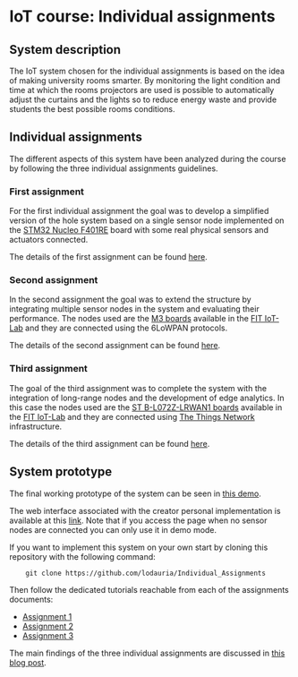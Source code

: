 # IoT course: Individual assignments

## System description

The IoT system chosen for the individual assignments is based on the idea of making university rooms smarter. By monitoring the light condition and time at which the rooms projectors are used is possible to automatically adjust the curtains and the lights so to reduce energy waste and provide students the best possible rooms conditions.

## Individual assignments

The different aspects of this system have been analyzed during the course by following the three individual assignments guidelines.

### First assignment

For the first individual assignment the goal was to develop a simplified version of the hole system based on a single sensor node implemented on the [STM32 Nucleo F401RE](https://www.st.com/en/evaluation-tools/nucleo-f401re.html) board with some real physical sensors and actuators connected.

The details of the first assignment can be found [here](first_assignment.md).

### Second assignment

In the second assignment the goal was to extend the structure by integrating multiple sensor nodes in the system and evaluating their performance. The nodes used are the [M3 boards](https://www.iot-lab.info/docs/boards/iot-lab-m3/) available in the [FIT IoT-Lab](https://www.iot-lab.info/) and they are connected using the 6LoWPAN protocols.

The details of the second assignment can be found [here](second_assignment.md).

### Third assignment

The goal of the third assignment was to complete the system with the integration of long-range nodes and the development of edge analytics. In this case the nodes used are the [ST B-L072Z-LRWAN1 boards](https://www.iot-lab.info/docs/boards/st-b-l072z-lrwan1/) available in the [FIT IoT-Lab](https://www.iot-lab.info/) and they are connected using [The Things Network](https://www.thethingsnetwork.org/) infrastructure.

The details of the third assignment can be found [here](third_assignment.md).

## System prototype

The final working prototype of the system can be seen in [this demo]().

The web interface associated with the creator personal implementation is available at this [link](https://dauriaassignment1.s3.amazonaws.com/dashboard.html). Note that if you access the page when no sensor nodes are connected you can only use it in demo mode.

If you want to implement this system on your own start by cloning this repository with the following command:

		git clone https://github.com/lodauria/Individual_Assignments

Then follow the dedicated tutorials reachable from each of the assignments documents:

- [Assignment 1](first_assignment.md)
- [Assignment 2](second_assignment.md)
- [Assignment 3](third_assignment.md)

The main findings of the three individual assignments are discussed in [this blog post]().